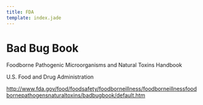 ```yaml
---
title: FDA
template: index.jade
---
```



Bad Bug Book
============

Foodborne Pathogenic Microorganisms and Natural Toxins Handbook

U.S. Food and Drug Administration

<http://www.fda.gov/food/foodsafety/foodborneillness/foodborneillnessfoodbornepathogensnaturaltoxins/badbugbook/default.htm>
